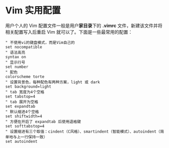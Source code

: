 ﻿# Vim 实用配置

用户个人的 Vim 配置文件一般是用户**家目录**下的 **.vimrc** 文件，新建该文件并将相关配置写入后重启 Vim 就可以了。下面是一些最常用的配置：
``` Vim
" 不使用vi的键盘模式，而是Vim自己的
set nocompatible
" 语法高亮
syntax on
" 显示行号
set number
" 配色
colorscheme torte
" 设置背景色，每种配色有两种方案，light 或 dark
set background=light
" tab 宽度为4个空格
set tabstop=4
" tab 展开为空格
set expandtab
" 默认缩进4个空格
set shiftwidth=4
" 方便在开启了 expandtab 后使用退格键
set softtabstop=4
" 设置缩进有三个取值：cindent（C风格）、smartindent（智能模式）、autoindent（简单地与上一行保持一致）
set autoindent
```
